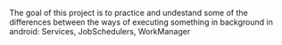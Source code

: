 The goal of this project is to practice and undestand some of the differences between the ways of executing something in background in android: Services, JobSchedulers, WorkManager
